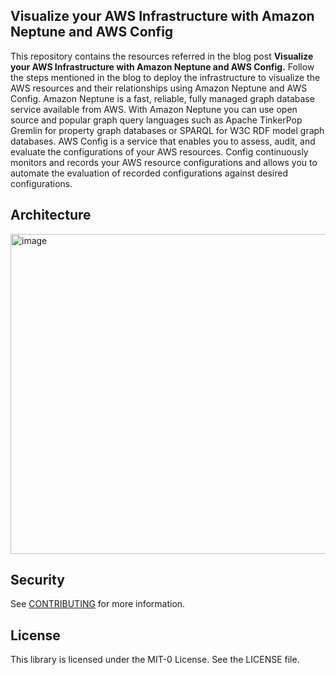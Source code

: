 ## Visualize your AWS Infrastructure with Amazon Neptune and AWS Config

This repository contains the resources referred in the blog post **Visualize your AWS Infrastructure with Amazon Neptune and AWS Config.** Follow the steps mentioned in the blog to deploy the infrastructure to visualize the AWS resources and their relationships using Amazon Neptune and AWS Config. Amazon Neptune is a fast, reliable, fully managed graph database service available from AWS. With Amazon Neptune you can use open source and popular graph query languages such as Apache TinkerPop Gremlin for property graph databases or SPARQL for W3C RDF model graph databases. AWS Config is a service that enables you to assess, audit, and evaluate the configurations of your AWS resources. Config continuously monitors and records your AWS resource configurations and allows you to automate the evaluation of recorded configurations against desired configurations. 

## Architecture

<img width="512" alt="image" src="https://user-images.githubusercontent.com/1254538/119129765-a50d1e00-ba37-11eb-98e4-298cf4a8d845.png">

## Security

See [CONTRIBUTING](CONTRIBUTING.md#security-issue-notifications) for more information.

## License

This library is licensed under the MIT-0 License. See the LICENSE file.

